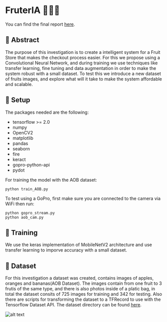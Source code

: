 # FruterIA 🍎🍊🍌

You can find the final report [here](report/Report3.pdf).

## 🍉 Abstract

The purpose of this investigation is to create a intelligent system for a Fruit Store that makes the checkout process easier. For this we propose using a Convolutional Neural Network, and during training we use techniques like transfer learning, fine tuning and data augmentation in order to make the system robust with a small dataset. To test this we introduce a new dataset of fruits images, and explore what will it take to make the system affordable and scalable. 

## 🍇 Setup

The packages needed are the following:
* tensorflow >= 2.0
* numpy
* OpenCV2
* matplotlib
* pandas
* seaborn
* fire
* keract
* gopro-python-api
* pydot

For training the model with the AOB dataset:
```
python train_AOB.py
```
To test using a GoPro, first make sure you are connected to the camera via WiFi then run:
```
python gopro_stream.py
python aob_cam.py
```

## 🍓 Training
We use the keras implementation of MobileNetV2 architecture and use transfer learning to imporve accuracy with a small dataset.

## 🍑 Dataset

For this investigation a dataset was created, contains images of apples, oranges and bananas(AOB Dataset). The images contain from one fruit to 3 frutis of the same type, and there is also photos inside of a platic bag, in total the dataset consits of 725 images for training and 342 for testing. Also there are scripts for transforming the dataset to a TFRecord to use with the Tensorflow Dataset API. The dataset directory can be found [here](src/datasets/AOBDataset/).

![alt text](https://github.com/JoseLuisRojasAranda/FruterIA/blob/master/assets/dataset.png)
